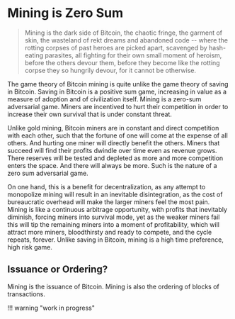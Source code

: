 # Mining is Zero Sum

> 
> Mining is the dark side of Bitcoin,
> the chaotic fringe, the garment of skin,
> the wasteland of rekt dreams and abandoned code --
> where the rotting corpses of past heroes are picked
> apart, scavenged by hash-eating parasites,
> all fighting for their own small moment of heroism,
> before the others devour them,
> before they become like the rotting corpse they
> so hungrily devour,
> for it cannot be otherwise.

The game theory of Bitcoin mining is quite
 unlike the game theory of saving in Bitcoin.
Saving in Bitcoin is a positive sum game,
 increasing in value as a measure of adoption
 and of civilization itself.
Mining is a zero-sum adversarial game.
Miners are incentived to hurt their competition
 in order to increase their own survival that
 is under constant threat.

Unlike gold mining, Bitcoin miners are in
 constant and direct competition with each
 other, such that the fortune of one will
 come at the expense of all others.
And hurting one miner will directly benefit
 the others.
Miners that succeed will find
 their profits dwindle over time even as revenue grows.
There reserves will be tested and depleted as more
 and more competition enters the space.
And there will always be more.
Such is the nature of a zero sum adversarial game.

On one hand, this is a benefit for decentralization,
 as any attempt to monopolize mining will result
 in an inevitable disintegration, as the cost
 of bureaucratic overhead will make the larger
 miners feel the most pain.
Mining is like a continuous arbitrage opportunity,
 with profits that inevitably diminish,
 forcing miners into survival mode, yet as the weaker
 miners fail this will tip the remaining miners
 into a moment of profitability, which will attract more
 miners, bloodthirsty and ready to compete, and the cycle repeats, forever.
Unlike saving in Bitcoin, mining is a high time
 preference, high risk game. 

## Issuance or Ordering?

Mining is the issuance of Bitcoin.
Mining is also the ordering of blocks of transactions.


!!! warning "work in progress"


